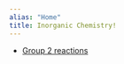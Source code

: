 ```yaml
---
alias: "Home" 
title: Inorganic Chemistry! 
---
```


- [Group 2 reactions](Chemistry/Group_2_reactions.md)

